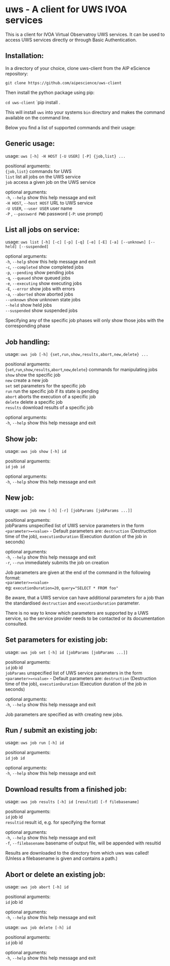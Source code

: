 uws - A client for UWS IVOA services
====================================

This is a client for IVOA Virtual Observatroy UWS services.
It can be used to access UWS services directly or through Basic
Authentication.

Installation:
-------------

In a directory of your choice, clone uws-client from the AIP 
eScience repository:

`git clone https://github.com/aipescience/uws-client`

Then install the python package using pip:

`cd uws-client`
`pip install .

This will install `uws` into your systems `bin` directory and
makes the command available on the command line.

Below you find a list of supported commands and their usage:

Generic usage:
--------------

usage: `uws [-h] -H HOST [-U USER] [-P] {job,list} ...`

positional arguments:  
    `{job,list}`         commands for UWS  
    `list`               list all jobs on the UWS service  
    `job`                access a given job on the UWS service  

optional arguments:  
  `-h`, `--help`            show this help message and exit  
  `-H HOST`, `--host HOST`  URL to UWS service  
  `-U USER`, `--user USER`  user name  
  `-P` , `--password PWD`   password (`-P`: use prompt)  


List all jobs on service:
-------------------------

usage: `uws list [-h] [-c] [-p] [-q] [-e] [-E] [-a] [--unknown] [--held]
                   [--suspended]`

optional arguments:  
  `-h`, `--help`       show this help message and exit  
  `-c`, `--completed`  show completed jobs  
  `-p`, `--pending`    show pending jobs  
  `-q`, `--queued`     show queued jobs  
  `-e`, `--executing`  show executing jobs  
  `-E`, `--error`      show jobs with errors  
  `-a`, `--aborted`    show aborted jobs  
  `--unknown`          show unknown state jobs  
  `--held`             show held jobs  
  `--suspended`        show suspended jobs  


Specifying any of the specific job phases will only show those jobs with the
corresponding phase


Job handling:
-------------

usage: `uws job [-h] {set,run,show,results,abort,new,delete} ...`

positional arguments:  
  {`set`,`run`,`show`,`results`,`abort`,`new`,`delete`}
                          commands for manipulating jobs
    `show`                show the specific job  
    `new`                 create a new job  
    `set`                 set parameters for the specific job  
    `run`                 run the specific job if its state is pending  
    `abort`               aborts the execution of a specific job  
    `delete`              delete a specific job  
    `results`             download results of a specific job  

optional arguments:  
  `-h`, `--help`            show this help message and exit  


Show job:
---------

usage: `uws job show [-h] id`

positional arguments:  
  `id`          `job id`

optional arguments:  
  `-h`, `--help`  show this help message and exit


New job:
--------

usage: `uws job new [-h] [-r] [jobParams [jobParams ...]]`

positional arguments:  
  jobParams   unspecified list of UWS service parameters in the form
              `<parameter>=<value>` - Default parameters are: `destruction`
              (Destruction time of the job), `executionDuration` (Execution
              duration of the job in seconds)

optional arguments:  
  `-h`, `--help`  show this help message and exit  
  `-r`, `--run`   immediately submits the job on creation

Job parameters are given at the end of the command in the following format:  
  `<parameter>=<value>`  
eg: `executionDuration=20`, `query="SELECT * FROM foo"`  

Be aware, that a UWS service can have additional parameters for a job than the
standardised `destruction` and `executionDuration` parameter.

There is no way to know which parameters are supported by a UWS service, so the
service provider needs to be contacted or its documentation consulted.


Set parameters for existing job:
--------------------------------

usage: `uws job set [-h] id [jobParams [jobParams ...]]`

positional arguments:  
  `id`          job id  
  `jobParams`   unspecified list of UWS service parameters in the form
              `<parameter>=<value>` - Default parameters are: `destruction`
              (Destruction time of the job), `executionDuration` (Execution
              duration of the job in seconds)

optional arguments:  
  `-h`, `--help`  show this help message and exit


Job parameters are specified as with creating new jobs.


Run / submit an existing job:
-----------------------------

usage: `uws job run [-h] id`

positional arguments:  
  `id`          `job id`

optional arguments:  
  `-h`, `--help`  show this help message and exit


Download results from a finished job:
-------------------------------------

usage: `uws job results [-h] id [resultid] [-f filebasename]`

positional arguments:  
  `id`          job id  
  `resultid`    result id, e.g. for specifying the format  

optional arguments:  
  `-h`, `--help`           show this help message and exit  
  `-f`, `--filebasename`   basename of output file, will be appended with resultid  

Results are downloaded to the directory from which uws was called!
(Unless a filebasename is given and contains a path.)


Abort or delete an existing job:
--------------------------------

usage: `uws job abort [-h] id`

positional arguments:  
  `id`          job id

optional arguments:  
  `-h`, `--help`  show this help message and exit


usage: `uws job delete [-h] id`

positional arguments:  
  `id`          job id

optional arguments:  
  `-h`, `--help`  show this help message and exit
